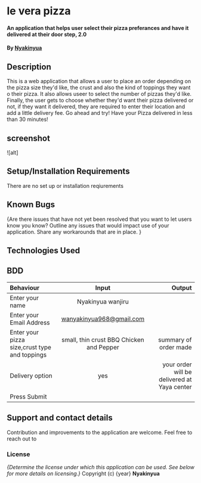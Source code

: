 # le vera pizza
#### An application that helps user select their pizza preferances and have it delivered at their door step, 2.0
#### By **[Nyakinyua](https://www.https://github.com/Nyakinyua)**
## Description
This is a web application that allows a user to place an order depending on the pizza size they'd like, the crust and also the kind of toppings they want o their pizza. It also allows useer to select the number of pizzas they'd like. Finally, the user gets to choose whether they'd want their pizza delivered or not, if they want it delivered, they are required to enter their location and add a little delivery fee.
Go ahead and try! Have your Pizza delivered in less than 30 minutes!
## screenshot
![alt]
## Setup/Installation Requirements
There are no set up or installation reqiurements
## Known Bugs
{Are there issues that have not yet been resolved that you want to let users know you know? Outline any issues that would impact use of your application. Share any workarounds that are in place. }
## Technologies Used

## BDD
| Behaviour      | Input        | Output       |
| :------------- | :----------: | -----------: |
|  Enter your name  |   Nyakinyua wanjiru |     |
| Enter your Email Address  | wanyakinyua968@gmail.com |   |
| Enter your pizza size,crust type and toppings   |  small, thin crust BBQ Chicken and Pepper    |  summary of order made   ||
|Delivery option| yes|your order will be delivered at Yaya center 
| Press Submit|     | 
## Support and contact details
Contribution and improvements to the application are welcome. Feel free to reach out to 
### License
*{Determine the license under which this application can be used.  See below for more details on licensing.}*
Copyright (c) {year} **Nyakinyua**
 